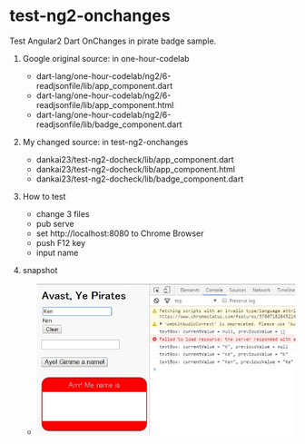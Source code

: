# test-ng2-onchanges
Test Angular2 Dart OnChanges in pirate badge sample.

1. Google original source: in one-hour-codelab  

   * dart-lang/one-hour-codelab/ng2/6-readjsonfile/lib/app_component.dart  
   * dart-lang/one-hour-codelab/ng2/6-readjsonfile/lib/app_component.html  
   * dart-lang/one-hour-codelab/ng2/6-readjsonfile/lib/badge_component.dart  

2. My changed source: in test-ng2-onchanges  

    * dankai23/test-ng2-docheck/lib/app_component.dart  
    * dankai23/test-ng2-docheck/lib/app_component.html  
    * dankai23/test-ng2-docheck/lib/badge_component.dart  

3. How to test
    * change 3 files
    * pub serve
    * set http://localhost:8080 to Chrome Browser
    * push F12 key
    * input name

4. snapshot  
    * ![snapshot](./20170201-2.jpg)
